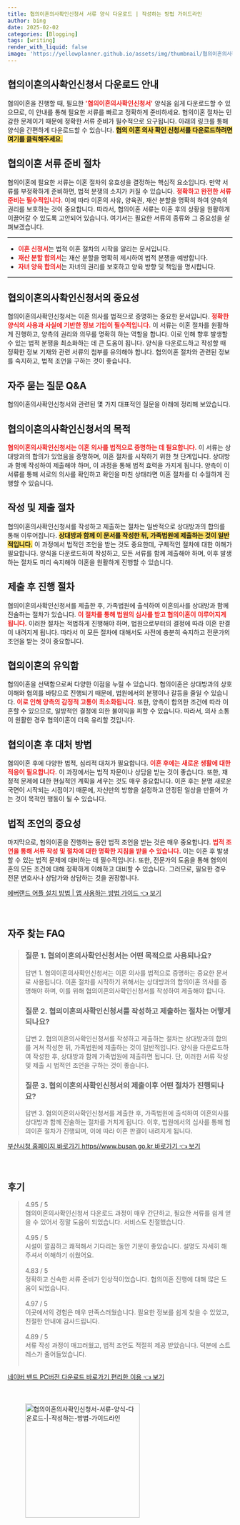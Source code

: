 ```yaml
---
title: 협의이혼의사확인신청서 서류 양식 다운로드 | 작성하는 방법 가이드라인
author: bing
date: 2025-02-02
categories: [Blogging]
tags: [writing]
render_with_liquid: false
image: 'https://yellowplanner.github.io/assets/img/thumbnail/협의이혼의사확인신청서-서류-양식-다운로드-|-작성하는-방법-가이드라인.webp'
---
```



<h2 id='협의이혼의사확인신청서다운로드안내'>협의이혼의사확인신청서 다운로드 안내</h2>

<p>협의이혼을 진행할 때, 필요한 <b><span style="color: #ee2323;">'협의이혼의사확인신청서'</span></b> 양식을 쉽게 다운로드할 수 있으므로, 이 안내를 통해 필요한 서류를 빠르고 정확하게 준비하세요. 협의이혼 절차는 민감한 문제이기 때문에 정확한 서류 준비가 필수적으로 요구됩니다. 아래의 링크를 통해 양식을 간편하게 다운로드할 수 있습니다. <b><span style="background-color: #ffe066;">협의 이혼 의사 확인 신청서를 다운로드하려면 여기를 클릭해주세요.</span></b></p>

<h2 id='협의이혼서류준비절차'>협의이혼 서류 준비 절차</h2>

<p>협의이혼에 필요한 서류는 이혼 절차의 유효성을 결정하는 핵심적 요소입니다. 만약 서류를 부정확하게 준비하면, 법적 분쟁의 소지가 커질 수 있습니다. <b><span style="color: #ee2323;">정확하고 완전한 서류 준비는 필수적입니다.</span></b> 이에 따라 이혼의 사유, 양육권, 재산 분할을 명확히 하여 양측의 권리를 보호하는 것이 중요합니다. 따라서, 협의이혼 서류는 이혼 후의 상황을 원활하게 이끌어갈 수 있도록 고안되어 있습니다. 여기서는 필요한 서류의 종류와 그 중요성을 살펴보겠습니다.</p>

<hr />

<ul>
    <li><b><span style="color: #ee2323;">이혼 신청서</span></b>는 법적 이혼 절차의 시작을 알리는 문서입니다.</li>
    <li><b><span style="color: #ee2323;">재산 분할 합의서</span></b>는 재산 분할을 명확히 제시하여 법적 분쟁을 예방합니다.</li>
    <li><b><span style="color: #ee2323;">자녀 양육 합의서</span></b>는 자녀의 권리를 보호하고 양육 방향 및 책임을 명시합니다.</li>
</ul>

<hr />

<h2 id='협의이혼의사확인신청서의중요성'>협의이혼의사확인신청서의 중요성</h2>

<p>협의이혼의사확인신청서는 이혼 의사를 법적으로 증명하는 중요한 문서입니다. <b><span style="color: #ee2323;">정확한 양식의 사용과 사실에 기반한 정보 기입이 필수적입니다.</span></b> 이 서류는 이혼 절차를 원활하게 진행하고, 양측의 권리와 의무를 명확히 하는 역할을 합니다. 이로 인해 향후 발생할 수 있는 법적 분쟁을 최소화하는 데 큰 도움이 됩니다. 양식을 다운로드하고 작성할 때 정확한 정보 기재와 관련 서류의 첨부를 유의해야 합니다. 협의이혼 절차와 관련된 정보를 숙지하고, 법적 조언을 구하는 것이 좋습니다.</p>

<h2 id='자주묻는질문QNA'>자주 묻는 질문 Q&A</h2>

<p>협의이혼의사확인신청서와 관련된 몇 가지 대표적인 질문을 아래에 정리해 보았습니다.</p>

<h2 id='협의이혼의사확인신청서의목적'>협의이혼의사확인신청서의 목적</h2>

<p><b><span style="color: #ee2323;">협의이혼의사확인신청서는 이혼 의사를 법적으로 증명하는 데 필요합니다.</span></b> 이 서류는 상대방과의 합의가 있었음을 증명하며, 이혼 절차를 시작하기 위한 첫 단계입니다. 상대방과 함께 작성하여 제출해야 하며, 이 과정을 통해 법적 효력을 가지게 됩니다. 양측이 이 서류를 통해 서로의 의사를 확인하고 확인을 마친 상태라면 이혼 절차를 더 수월하게 진행할 수 있습니다.</p>

<h2 id='작성및제출절차'>작성 및 제출 절차</h2>

<p>협의이혼의사확인신청서를 작성하고 제출하는 절차는 일반적으로 상대방과의 합의를 통해 이루어집니다. <b><span style="background-color: #ffe066;">상대방과 함께 이 문서를 작성한 뒤, 가족법원에 제출하는 것이 일반적입니다.</span></b> 이 과정에서 법적인 조언을 받는 것도 중요한데, 구체적인 절차에 대한 이해가 필요합니다. 양식을 다운로드하여 작성하고, 모든 서류를 함께 제출해야 하며, 이후 발생하는 절차도 미리 숙지해야 이혼을 원활하게 진행할 수 있습니다.</p>

<h2 id='제출후진행절차'>제출 후 진행 절차</h2>

<p>협의이혼의사확인신청서를 제출한 후, 가족법원에 출석하여 이혼의사를 상대방과 함께 진술하는 절차가 있습니다. <b><span style="color: #ee2323;">이 절차를 통해 법원의 심사를 받고 협의이혼이 이루어지게 됩니다.</span></b> 이러한 절차는 적법하게 진행해야 하며, 법원으로부터의 결정에 따라 이혼 판결이 내려지게 됩니다. 따라서 이 모든 절차에 대해서도 사전에 충분히 숙지하고 전문가의 조언을 받는 것이 중요합니다.</p>

<h2 id='협의이혼의유익함'>협의이혼의 유익함</h2>

<p>협의이혼을 선택함으로써 다양한 이점을 누릴 수 있습니다. 협의이혼은 상대방과의 상호 이해와 협의를 바탕으로 진행되기 때문에, 법원에서의 분쟁이나 갈등을 줄일 수 있습니다. <b><span style="color: #ee2323;">이로 인해 양측의 감정적 고통이 최소화됩니다.</span></b> 또한, 양측이 합의한 조건에 따라 이혼할 수 있으므로, 일방적인 결정에 의한 불이익을 피할 수 있습니다. 따라서, 의사 소통이 원활한 경우 협의이혼이 더욱 유리할 것입니다.</p>

<h2 id='협의이혼후대처방법'>협의이혼 후 대처 방법</h2>

<p>협의이혼 후에 다양한 법적, 심리적 대처가 필요합니다. <b><span style="color: #ee2323;">이혼 후에는 새로운 생활에 대한 적응이 필요합니다.</span></b> 이 과정에서는 법적 자문이나 상담을 받는 것이 좋습니다. 또한, 재정적 문제에 대한 현실적인 계획을 세우는 것도 매우 중요합니다. 이혼 후는 분명 새로운 국면이 시작되는 시점이기 때문에, 자신만의 방향을 설정하고 안정된 일상을 만들어 가는 것이 목적인 행동이 될 수 있습니다.</p>

<h2 id='법적조언의중요성'>법적 조언의 중요성</h2>

<p>마지막으로, 협의이혼을 진행하는 동안 법적 조언을 받는 것은 매우 중요합니다. <b><span style="color: #ee2323;">법적 조언을 통해 서류 작성 및 절차에 대한 명확한 지침을 받을 수 있습니다.</span></b> 이는 이혼 후 발생할 수 있는 법적 문제에 대비하는 데 필수적입니다. 또한, 전문가의 도움을 통해 협의이혼의 모든 조건에 대해 정확하게 이해하고 대비할 수 있습니다. 그러므로, 필요한 경우 전문 변호사나 상담가와 상담하는 것을 권장합니다.</p>


<p><a class="click-button" title="에버랜드 어플 설치 방법 | 앱 사용하는 방법 가이드" href="https://yellowplanner.github.io/posts/%EC%97%90%EB%B2%84%EB%9E%9C%EB%93%9C-%EC%96%B4%ED%94%8C-%EC%84%A4%EC%B9%98-%EB%B0%A9%EB%B2%95-%EC%95%B1-%EC%82%AC%EC%9A%A9%ED%95%98%EB%8A%94-%EB%B0%A9%EB%B2%95-%EA%B0%80%EC%9D%B4%EB%93%9C/" rel="dofollow">에버랜드 어플 설치 방법 | 앱 사용하는 방법 가이드 👈 보기</a></p><br>
<h2 id='자주_찾는_FAQ'>자주 찾는 FAQ</h2>
<div itemscope="" itemtype="https://schema.org/FAQPage"> 
<blockquote> 
<div itemscope="" itemprop="mainEntity" itemtype="https://schema.org/Question"> 
<h3 itemprop="name">질문 1. 협의이혼의사확인신청서는 어떤 목적으로 사용되나요?</h3> 
<div itemscope="" itemprop="acceptedAnswer" itemtype="https://schema.org/Answer"> 
<span itemprop="text"> 
<p>답변 1. 협의이혼의사확인신청서는 이혼 의사를 법적으로 증명하는 중요한 문서로 사용됩니다. 이혼 절차를 시작하기 위해서는 상대방과의 합의이혼 의사를 증명해야 하며, 이를 위해 협의이혼의사확인신청서를 작성하여 제출해야 합니다.</p> 
</span> 
</div> 
</div> 
<div itemscope="" itemprop="mainEntity" itemtype="https://schema.org/Question"> 
<h3 itemprop="name">질문 2. 협의이혼의사확인신청서를 작성하고 제출하는 절차는 어떻게 되나요?</h3> 
<div itemscope="" itemprop="acceptedAnswer" itemtype="https://schema.org/Answer"> 
<span itemprop="text"> 
<p>답변 2. 협의이혼의사확인신청서를 작성하고 제출하는 절차는 상대방과의 합의를 거쳐 작성한 뒤, 가족법원에 제출하는 것이 일반적입니다. 양식을 다운로드하여 작성한 후, 상대방과 함께 가족법원에 제출하면 됩니다. 단, 이러한 서류 작성 및 제출 시 법적인 조언을 구하는 것이 좋습니다.</p> 
</span> 
</div> 
</div> 
<div itemscope="" itemprop="mainEntity" itemtype="https://schema.org/Question"> 
<h3 itemprop="name">질문 3. 협의이혼의사확인신청서의 제출이후 어떤 절차가 진행되나요?</h3> 
<div itemscope="" itemprop="acceptedAnswer" itemtype="https://schema.org/Answer"> 
<span itemprop="text"> 
<p>답변 3. 협의이혼의사확인신청서를 제출한 후, 가족법원에 출석하여 이혼의사를 상대방과 함께 진술하는 절차를 거치게 됩니다. 이후, 법원에서의 심사를 통해 협의이혼 절차가 진행되며, 이에 따라 이혼 판결이 내려지게 됩니다.</p> 
</span> 
</div> 
</div> 
</blockquote> 
</div>
<p><a class="click-button" title="부산시청 홈페이지 바로가기 https//www.busan.go.kr 바로가기" href="https://yellowplanner.github.io/posts/%EB%B6%80%EC%82%B0%EC%8B%9C%EC%B2%AD-%ED%99%88%ED%8E%98%EC%9D%B4%EC%A7%80-%EB%B0%94%EB%A1%9C%EA%B0%80%EA%B8%B0-httpswww.busan.go.kr-%EB%B0%94%EB%A1%9C%EA%B0%80%EA%B8%B0/" rel="dofollow">부산시청 홈페이지 바로가기 https//www.busan.go.kr 바로가기 👈 보기</a></p><br>
<h2 id='후기'>후기</h2>
<div itemscope itemtype="https://schema.org/Product">
  <blockquote>
  <div itemprop="review" itemscope itemtype="https://schema.org/Review">
      <div itemprop="reviewRating" itemscope itemtype="https://schema.org/Rating"> <span itemprop="ratingValue">4.95</span> / <span itemprop="bestRating">5</span> </div>
      <span itemprop="reviewBody">협의이혼의사확인신청서 다운로드 과정이 매우 간단하고, 필요한 서류를 쉽게 얻을 수 있어서 정말 도움이 되었습니다. 서비스도 친절했습니다.</span>
  </div>
  <br>
  <div itemprop="review" itemscope itemtype="https://schema.org/Review">
      <div itemprop="reviewRating" itemscope itemtype="https://schema.org/Rating"> <span itemprop="ratingValue">4.95</span> / <span itemprop="bestRating">5</span> </div>
      <span itemprop="reviewBody">시설이 깔끔하고 쾌적해서 기다리는 동안 기분이 좋았습니다. 설명도 자세히 해주셔서 이해하기 쉬웠어요.</span>
  </div>
  <br>
  <div itemprop="review" itemscope itemtype="https://schema.org/Review">
      <div itemprop="reviewRating" itemscope itemtype="https://schema.org/Rating"> <span itemprop="ratingValue">4.83</span> / <span itemprop="bestRating">5</span> </div>
      <span itemprop="reviewBody">정확하고 신속한 서류 준비가 인상적이었습니다. 협의이혼 진행에 대해 많은 도움이 되었습니다.</span>
  </div>
  <br>
  <div itemprop="review" itemscope itemtype="https://schema.org/Review">
      <div itemprop="reviewRating" itemscope itemtype="https://schema.org/Rating"> <span itemprop="ratingValue">4.97</span> / <span itemprop="bestRating">5</span> </div>
      <span itemprop="reviewBody">이곳에서의 경험은 매우 만족스러웠습니다. 필요한 정보를 쉽게 찾을 수 있었고, 친절한 안내에 감사드립니다.</span>
  </div>
  <br>
  <div itemprop="review" itemscope itemtype="https://schema.org/Review">
      <div itemprop="reviewRating" itemscope itemtype="https://schema.org/Rating"> <span itemprop="ratingValue">4.89</span> / <span itemprop="bestRating">5</span> </div>
      <span itemprop="reviewBody">서류 작성 과정이 매끄러웠고, 법적 조언도 적절히 제공 받았습니다. 덕분에 스트레스가 줄어들었습니다.</span>
  </div>
  <br>
  </blockquote>
</div>
<p><a class="click-button" title="네이버 밴드 PC버전 다운로드 바로가기 편리한 이용" href="https://yellowplanner.github.io/posts/%EB%84%A4%EC%9D%B4%EB%B2%84-%EB%B0%B4%EB%93%9C-PC%EB%B2%84%EC%A0%84-%EB%8B%A4%EC%9A%B4%EB%A1%9C%EB%93%9C-%EB%B0%94%EB%A1%9C%EA%B0%80%EA%B8%B0-%ED%8E%B8%EB%A6%AC%ED%95%9C-%EC%9D%B4%EC%9A%A9/" rel="dofollow">네이버 밴드 PC버전 다운로드 바로가기 편리한 이용 👈 보기</a></p><br>
<figure class="image"><img src="https://yellowplanner.github.io/assets/img/thumbnail/협의이혼의사확인신청서-서류-양식-다운로드-|-작성하는-방법-가이드라인.webp" alt="협의이혼의사확인신청서-서류-양식-다운로드-|-작성하는-방법-가이드라인" width="256" height="256"></figure>